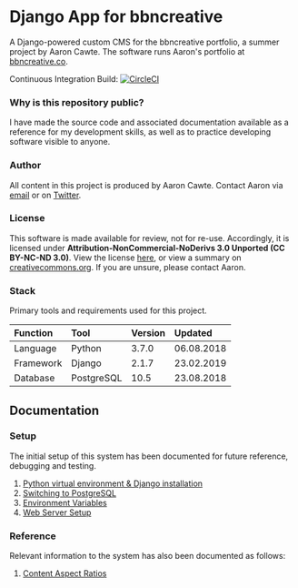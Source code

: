 # Django App for bbncreative

A Django-powered custom CMS for the bbncreative portfolio, a summer project by Aaron Cawte. The software runs Aaron's portfolio at [bbncreative.co](https://bbncreative.co).

Continuous Integration Build: [![CircleCI](https://circleci.com/gh/aaroncawte/bbncreative-django/tree/master.svg?style=svg&circle-token=dbf29770a59f46187030dc984ae4c03e1f988f42)](https://circleci.com/gh/aaroncawte/bbncreative-django)

### Why is this repository public?

I have made the source code and associated documentation available as a reference for my development skills, as well as to practice developing software visible to anyone.

### Author

All content in this project is produced by Aaron Cawte.
Contact Aaron via [email](mailto:aaron@bbncreative.co) or on [Twitter](https://twitter.com/aaroncawte).

### License

This software is made available for review, not for re-use. Accordingly, it is licensed under **Attribution-NonCommercial-NoDerivs 3.0 Unported (CC BY-NC-ND 3.0)**. View the license [here](/license.md), or view a summary on [creativecommons.org](https://creativecommons.org/licenses/by-nc-nd/3.0/). If you are unsure, please contact Aaron.

### Stack

Primary tools and requirements used for this project.

| Function  | Tool       | Version | Updated    |
| :-------- | :--------- | :------ | :--------- |
| Language  | Python     | 3.7.0   | 06.08.2018 |
| Framework | Django     | 2.1.7   | 23.02.2019 |
| Database  | PostgreSQL | 10.5    | 23.08.2018 |

## Documentation

### Setup

The initial setup of this system has been documented for future reference, debugging and testing.

1. [Python virtual environment & Django installation](/docs/setup/virtualenv.md)
2. [Switching to PostgreSQL](/docs/setup/postgresql.md)
3. [Environment Variables](/docs/setup/envvars.md)
4. [Web Server Setup](/docs/setup/webserver.md)

### Reference

Relevant information to the system has also been documented as follows:

1. [Content Aspect Ratios](/docs/appendices/aspect_ratios.md)
